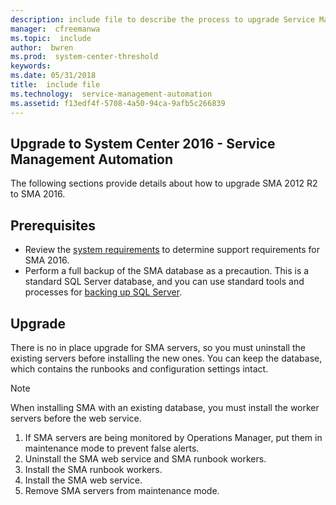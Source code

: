 ```yaml
---
description: include file to describe the process to upgrade Service Management Automation in System Center 2016.
manager:  cfreemanwa
ms.topic:  include
author:  bwren
ms.prod:  system-center-threshold
keywords:  
ms.date: 05/31/2018
title:  include file
ms.technology:  service-management-automation
ms.assetid: f13edf4f-5708-4a50-94ca-9afb5c266839
---
```


## Upgrade to System Center 2016 - Service Management Automation


The following sections provide details about how to upgrade SMA 2012 R2 to SMA 2016.

## Prerequisites

- Review the [system requirements](../sma/system-requirements-sma.md) to determine support requirements for SMA 2016.
- Perform a full backup of the SMA database as a precaution. This is a standard SQL Server database, and you can use standard tools and processes for [backing up SQL Server](/sql/relational-databases/backup-restore/back-up-and-restore-of-sql-server-databases).

## Upgrade

There is no in place upgrade for SMA servers, so you must uninstall the existing servers before installing the new ones.  You can keep the database, which contains the runbooks and configuration settings intact.

> [!NOTE]
> When installing SMA with an existing database, you must install the worker servers before the web service.

1. If SMA servers are being monitored by Operations Manager, put them in maintenance mode to prevent false alerts.
2. Uninstall the SMA web service and SMA runbook workers.
3. Install the SMA runbook workers.
4. Install the SMA web service.
5. Remove SMA servers from maintenance mode.